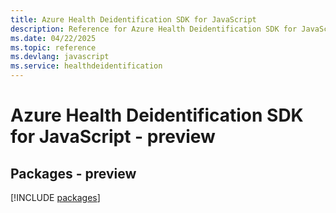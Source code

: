 ```yaml
---
title: Azure Health Deidentification SDK for JavaScript
description: Reference for Azure Health Deidentification SDK for JavaScript
ms.date: 04/22/2025
ms.topic: reference
ms.devlang: javascript
ms.service: healthdeidentification
---
```

# Azure Health Deidentification SDK for JavaScript - preview
## Packages - preview
[!INCLUDE [packages](health-deidentification-index.md)]